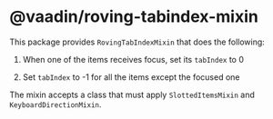 # @vaadin/roving-tabindex-mixin

This package provides `RovingTabIndexMixin` that does the following:

1. When one of the items receives focus, set its `tabIndex` to 0

2. Set `tabIndex` to -1 for all the items except the focused one

The mixin accepts a class that must apply `SlottedItemsMixin` and `KeyboardDirectionMixin`.
